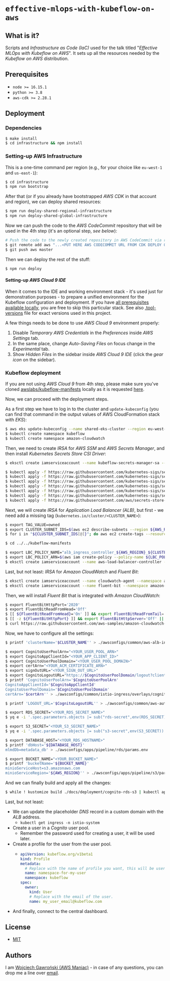 # `effective-mlops-with-kubeflow-on-aws`

## What is it?

Scripts and *Infrastructure as Code (IaC)* used for the talk titled "*Effective MLOps with Kubeflow on AWS*". It sets up all the resources needed by the *Kubeflow on AWS* distribution.

## Prerequisites

- `node >= 16.15.1`
- `python >= 3.8`
- `aws-cdk >= 2.28.1`

## Deployment

### Dependencies

```bash
$ make install
$ cd infrastructure && npm install
```

### Setting-up AWS Infrastructure

This is a one-time command per region (e.g., for your choice like `eu-west-1` and `us-east-1`):

```bash
$ cd infrastructure
$ npm run bootstrap
```

After that (or if you already have bootstrapped *AWS CDK* in that account and region), we can deploy shared resources:

```bash
$ npm run deploy-shared-regional-infrastructure
$ npm run deploy-shared-global-infrastructure
```

Now we can push the code to the *AWS CodeCommit* repository that will be used in the 4th step (it's an optional step, *see below*):

```bash
# Push the code to the newly created repository in AWS CodeCommit via regional infrastructure:
$ git remote add aws "...<PUT HERE AWS CODECOMMIT URL FROM CDK DEPLOY OUTPUT>..."
$ git push aws master
```

Then we can deploy the rest of the stuff:

```bash
$ npm run deploy
```

#### Setting-up *AWS Cloud 9 IDE*

When it comes to the IDE and working environment stack - it's used just for demonstration purposes - to prepare a unified environment for the Kubeflow configuration and deployment. If you have [all prerequisites available locally](https://awslabs.github.io/kubeflow-manifests/docs/deployment/prerequisites/), you are free to skip this particular stack. See also [.tool-versions](./.tool-versions) file for exact versions used in this project.

A few things needs to be done to use *AWS Cloud 9* environment properly:

1. Disable *Temporary AWS Credentials* in the *Preferences* inside *AWS Settings* tab.
2. In the same place, change *Auto-Saving Files* on focus change in the *Experimental* tab.
3. Show *Hidden Files* in the sidebar inside *AWS Cloud 9 IDE* (click the *gear icon* on the sidebar).

### Kubeflow deployment

If you are not using *AWS Cloud 9* from 4th step, please make sure you've cloned [awslabs/kubeflow-manifests](https://github.com/awslabs/kubeflow-manifests) locally as it is requested [here](https://awslabs.github.io/kubeflow-manifests/docs/deployment/prerequisites/#clone-the-repository).

Now, we can proceed with the deployment steps.

As a first step we have to log in to the cluster and `update-kubeconfig` (you can find that command in the output values of AWS CloudFormation stack with *EKS*):

```bash
$ aws eks update-kubeconfig --name shared-eks-cluster --region eu-west-1 --role-arn arn:aws:iam::...
$ kubectl create namespace kubeflow
$ kubectl create namespace amazon-cloudwatch
```

Then, we need to create *IRSA* for *AWS SSM* and *AWS Secrets Manager*, and then install *Kubernetes Secrets Store CSI Driver*:

```bash
$ eksctl create iamserviceaccount --name kubeflow-secrets-manager-sa --namespace kubeflow --cluster ${CLUSTER_NAME} --attach-policy-arn  arn:aws:iam::aws:policy/AmazonSSMReadOnlyAccess --attach-policy-arn arn:aws:iam::aws:policy/SecretsManagerReadWrite --override-existing-serviceaccounts --approve --region ${AWS_REGION}

$ kubectl apply -f https://raw.githubusercontent.com/kubernetes-sigs/secrets-store-csi-driver/v1.0.0/deploy/rbac-secretproviderclass.yaml
$ kubectl apply -f https://raw.githubusercontent.com/kubernetes-sigs/secrets-store-csi-driver/v1.0.0/deploy/csidriver.yaml
$ kubectl apply -f https://raw.githubusercontent.com/kubernetes-sigs/secrets-store-csi-driver/v1.0.0/deploy/secrets-store.csi.x-k8s.io_secretproviderclasses.yaml
$ kubectl apply -f https://raw.githubusercontent.com/kubernetes-sigs/secrets-store-csi-driver/v1.0.0/deploy/secrets-store.csi.x-k8s.io_secretproviderclasspodstatuses.yaml
$ kubectl apply -f https://raw.githubusercontent.com/kubernetes-sigs/secrets-store-csi-driver/v1.0.0/deploy/secrets-store-csi-driver.yaml
$ kubectl apply -f https://raw.githubusercontent.com/kubernetes-sigs/secrets-store-csi-driver/v1.0.0/deploy/rbac-secretprovidersyncing.yaml
$ kubectl apply -f https://raw.githubusercontent.com/aws/secrets-store-csi-driver-provider-aws/main/deployment/aws-provider-installer.yaml
```

Next, we will create *IRSA* for *Application Load Balancer (ALB)*, but first - we need add a missing tag (`kubernetes.io/cluster/<CLUSTER_NAME>`):

```bash
$ export TAG_VALUE=owned
$ export CLUSTER_SUBNET_IDS=$(aws ec2 describe-subnets --region ${AWS_REGION} --filters Name=tag:aws:cloudformation:stack-name,Values=KubeflowOnAWS-Shared-Infrastructure --output json | jq -r '.Subnets[].SubnetId')
$ for i in "${CLUSTER_SUBNET_IDS[@]}"; do aws ec2 create-tags --resources ${i} --tags Key=kubernetes.io/cluster/${CLUSTER_NAME},Value=${TAG_VALUE}; done

$ cd ../../kubeflow-manifests

$ export LBC_POLICY_NAME="alb_ingress_controller_${AWS_REGION}_${CLUSTER_NAME}"
$ export LBC_POLICY_ARN=$(aws iam create-policy --policy-name ${LBC_POLICY_NAME} --policy-document file://./awsconfigs/infra_configs/iam_alb_ingress_policy.json --output text --query 'Policy.Arn')
$ eksctl create iamserviceaccount --name aws-load-balancer-controller --namespace kube-system --cluster ${CLUSTER_NAME} --region ${AWS_REGION} --attach-policy-arn ${LBC_POLICY_ARN} --override-existing-serviceaccounts --approve
```

Last, but not least: *IRSA* for *Amazon CloudWatch* and *Fluent Bit*:

```bash
$ eksctl create iamserviceaccount --name cloudwatch-agent --namespace amazon-cloudwatch --cluster ${CLUSTER_NAME} --region ${AWS_REGION} --approve --override-existing-serviceaccounts --attach-policy-arn arn:aws:iam::aws:policy/CloudWatchAgentServerPolicy
$ eksctl create iamserviceaccount --name fluent-bit --namespace amazon-cloudwatch --cluster ${CLUSTER_NAME} --region ${AWS_REGION} --approve --override-existing-serviceaccounts --attach-policy-arn arn:aws:iam::aws:policy/CloudWatchAgentServerPolicy
```

Then, we will install *Fluent Bit* that is integrated with *Amazon CloudWatch*:

```bash
$ export FluentBitHttpPort='2020'
$ export FluentBitReadFromHead='Off'
$ [[ ${FluentBitReadFromHead}='On' ]] && export FluentBitReadFromTail='Off' || export FluentBitReadFromTail='On'
$ [[ -z ${FluentBitHttpPort} ]] && export FluentBitHttpServer='Off' || export FluentBitHttpServer='On'
$ curl https://raw.githubusercontent.com/aws-samples/amazon-cloudwatch-container-insights/latest/k8s-deployment-manifest-templates/deployment-mode/daemonset/container-insights-monitoring/quickstart/cwagent-fluent-bit-quickstart.yaml | sed 's/{{cluster_name}}/'${CLUSTER_NAME}'/;s/{{region_name}}/'${AWS_REGION}'/;s/{{http_server_toggle}}/"'${FluentBitHttpServer}'"/;s/{{http_server_port}}/"'${FluentBitHttpPort}'"/;s/{{read_from_head}}/"'${FluentBitReadFromHead}'"/;s/{{read_from_tail}}/"'${FluentBitReadFromTail}'"/' | kubectl apply -f -
```

Now, we have to configure all the settings:

```bash
$ printf 'clusterName='$CLUSTER_NAME'' > ./awsconfigs/common/aws-alb-ingress-controller/base/params.env

$ export CognitoUserPoolArn="<YOUR_USER_POOL_ARN>"
$ export CognitoAppClientId="<YOUR_APP_CLIENT_ID>"
$ export CognitoUserPoolDomain="<YOUR_USER_POOL_DOMAIN>"
$ export certArn="<YOUR_ACM_CERTIFICATE_ARN>"
$ export signOutURL="<YOUR_SIGN_OUT_URL>"
$ export CognitoLogoutURL="https://$CognitoUserPoolDomain/logout?client_id=$CognitoAppClientId&logout_uri=$signOutURL"
$ printf 'CognitoUserPoolArn='$CognitoUserPoolArn'
CognitoAppClientId='$CognitoAppClientId'
CognitoUserPoolDomain='$CognitoUserPoolDomain'
certArn='$certArn'' > ./awsconfigs/common/istio-ingress/overlays/cognito/params.env

$ printf 'LOGOUT_URL='$CognitoLogoutURL'' > ./awsconfigs/common/aws-authservice/base/params.env

$ export RDS_SECRET="<YOUR_RDS_SECRET_NAME>"
$ yq e -i '.spec.parameters.objects |= sub("rds-secret",env(RDS_SECRET))' ./awsconfigs/common/aws-secrets-manager/rds/secret-provider.yaml

$ export S3_SECRET="<YOUR_S3_SECRET_NAME>"
$ yq e -i '.spec.parameters.objects |= sub("s3-secret",env(S3_SECRET))' ./awsconfigs/common/aws-secrets-manager/s3/secret-provider.yaml

$ export DATABASE_HOST="<YOUR_RDS_HOSTNAME>"
$ printf 'dbHost='${DATABASE_HOST}'
mlmdDb=metadata_db' > ./awsconfigs/apps/pipeline/rds/params.env

$ export BUCKET_NAME="<YOUR_BUCKET_NAME>"
$ printf 'bucketName='${BUCKET_NAME}'
minioServiceHost=s3.amazonaws.com
minioServiceRegion='${AWS_REGION}'' > ./awsconfigs/apps/pipeline/s3/params.env
```

And we can finally build and apply all the changes:

```bash
$ while ! kustomize build ./docs/deployment/cognito-rds-s3 | kubectl apply -f -; do echo "Retrying to apply resources"; sleep 10; done
```

Last, but not least:

- We can update the placeholder *DNS* record in a custom domain with the *ALB* address.
  - `kubectl get ingress -n istio-system`
- Create a user in a *Cognito* user pool.
  - Remember the password used for creating a user, it will be used later.
- Create a profile for the user from the user pool.
  - ```yaml
    apiVersion: kubeflow.org/v1beta1
    kind: Profile
    metadata:
      # Replace with the name of profile you want, this will be user's namespace name.
      name: namespace-for-my-user
      namespace: kubeflow
    spec:
      owner:
        kind: User
        # Replace with the email of the user.
        name: my_user_email@kubeflow.com
    ```
- And finally, connect to the central dashboard.

## License

- [MIT](LICENSE.md)

## Authors

I am [Wojciech Gawroński (AWS Maniac)](https://awsmaniac.com) - in case of any questions, you can drop me a line over [email](mailto:hello@awsmaniac.com).

